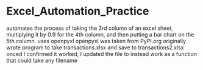 # Excel_Automation_Practice
automates the process of taking the 3rd column of an excel sheet, multiplying it by 0.9 for the 4th column, and then putting a bar chart on the 5th column. uses openpyxl
openpyxl was taken from PyPI.org
originally wrote program to take transactions.xlsx and save to transactions2.xlsx
onced I confirmed it worked, I updated the file to instead work as a function that could take any filename

